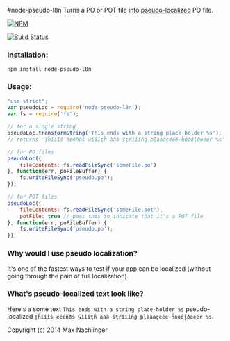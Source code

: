 #node-pseudo-l8n
Turns a PO or POT file into [pseudo-localized](http://en.wikipedia.org/wiki/Pseudolocalization) PO file.

[![NPM](https://nodei.co/npm/node-pseudo-l8n.png)](https://nodei.co/npm/node-pseudo-i18n/)

[![Build Status](https://travis-ci.org/maxnachlinger/node-pseudo-l8n.png?branch=master)](https://travis-ci.org/maxnachlinger/node-pseudo-l8n)

### Installation:
```
npm install node-pseudo-l8n
```
### Usage:
```javascript
"use strict";
var pseudoLoc = require('node-pseudo-l8n');
var fs = require('fs');

// for a single string
pseudoLoc.transformString('This ends with a string place-holder %s');
// returns 'Ţĥîîîš éééñðš ŵîîîţĥ ààà šţŕîîîñĝ þļàààçééé-ĥôôôļðéééŕ %s'

// for PO files
pseudoLoc({
    fileContents: fs.readFileSync('someFile.po')
}, function(err, poFileBuffer) {
    fs.writeFileSync('pseudo.po');
});

// for POT files
pseudoLoc({
    fileContents: fs.readFileSync('someFile.pot'),
    potFile: true // pass this to indicate that it's a POT file
}, function(err, poFileBuffer) {
    fs.writeFileSync('pseudo.po');
});
```

### Why would I use pseudo localization?
It's one of the fastest ways to test if your app can be localized (without going through the pain of full localization). 

### What's pseudo-localized text look like?
Here's a some text ``This ends with a string place-holder %s`` pseudo-localized ``Ţĥîîîš éééñðš ŵîîîţĥ ààà šţŕîîîñĝ þļàààçééé-ĥôôôļðéééŕ %s``.

Copyright (c) 2014 Max Nachlinger
